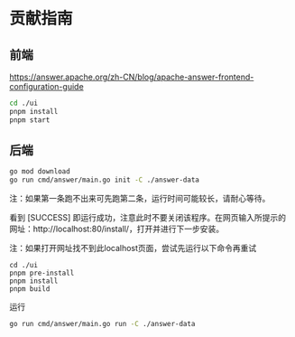 # 贡献指南

## 前端

https://answer.apache.org/zh-CN/blog/apache-answer-frontend-configuration-guide

```bash
cd ./ui
pnpm install
pnpm start
```

## 后端

```bash
go mod download
go run cmd/answer/main.go init -C ./answer-data
```

注：如果第一条跑不出来可先跑第二条，运行时间可能较长，请耐心等待。

看到 [SUCCESS] 即运行成功，注意此时不要关闭该程序。在网页输入所提示的网址：http://localhost:80/install/，打开并进行下一步安装。

注：如果打开网址找不到此localhost页面，尝试先运行以下命令再重试

```
cd ./ui
pnpm pre-install
pnpm install
pnpm build
```

运行

```bash 
go run cmd/answer/main.go run -C ./answer-data
```

